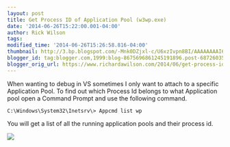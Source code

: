 ```yaml
---
layout: post
title: Get Process ID of Application Pool (w3wp.exe)
date: '2014-06-26T15:22:00.001-04:00'
author: Rick Wilson
tags: 
modified_time: '2014-06-26T15:26:58.816-04:00'
thumbnail: http://3.bp.blogspot.com/-Mnk0DZjxl-c/U6xzIvpn8BI/AAAAAAAAI60/xEtNjn6Cg6E/s72-c/2014-06-26+15_20_32-dev-rick-wilson.permuta.com+-+Remote+Desktop+Connection+Manager+v2.2.png
blogger_id: tag:blogger.com,1999:blog-8675696861245191896.post-6872603532977258672
blogger_orig_url: https://www.richardawilson.com/2014/06/get-process-id-of-application-pool.html
---
```


When wanting to debug in VS sometimes I only want to attach to a specific Application Pool.  To find out which Process Id belongs to what Application pool open a Command Prompt and use the following command.

    
    C:\Windows\System32\Inetsrv\> Appcmd list wp
    

You will get a list of all the running application pools and their process id.

[![](http://3.bp.blogspot.com/-Mnk0DZjxl-c/U6xzIvpn8BI/AAAAAAAAI60/xEtNjn6Cg6E/s1600/2014-06-26+15_20_32-dev-rick-wilson.permuta.com+-+Remote+Desktop+Connection+Manager+v2.2.png)](http://3.bp.blogspot.com/-Mnk0DZjxl-c/U6xzIvpn8BI/AAAAAAAAI60/xEtNjn6Cg6E/s1600/2014-06-26+15_20_32-dev-rick-wilson.permuta.com+-+Remote+Desktop+Connection+Manager+v2.2.png)

